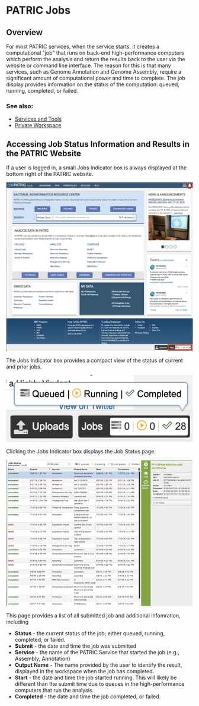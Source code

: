 # PATRIC Jobs

## Overview
For most PATRIC services, when the service starts, it creates a computational "job" that runs on back-end high-performance computers which perform the analysis and return the results back to the user via the website or command line interface. The reason for this is that many services, such as Genome Annotation and Genome Assembly, require a significant amount of computational power and time to complete. The job display provides information on the status of the computation: queued, running, completed, or failed. 

### See also:
  * [Services and Tools](../services/services_tab.html.html)
  * [Private Workspace](../workspaces/workspace.html)

## Accessing Job Status Information and Results in the PATRIC Website
If a user is logged in, a small Jobs Indicator box is always displayed at the bottom right of the PATRIC website.  

![PATRIC Jobs on Homepage](../images/jobs_on_homepage.png)

The Jobs Indicator box provides a compact view of the status of current and prior jobs.

![Jobs Indicator Box](../images/jobs_indicator_box.png)

Clicking the Jobs Indicator box displays the Job Status page.  

![Job Status Page](../images/job_status_page_v2.png)

This page provides a list of all submitted job and additional infomration, including

* **Status** - the current status of the job; either queued, running, completed, or failed.
* **Submit** - the date and time the job was submitted
* **Service** - the name of the PATRIC Service that started the job (e.g., Assembly, Annotation)
* **Output Name** - The name provided by the user to identify the result, displayed in the workspace when the job has completed.
* **Start** - the date and time the job started running.  This will likely be different than the submit time due to queues in the high-performance computers that run the analysis.
* **Completed** - the date and time the job completed, or failed.





